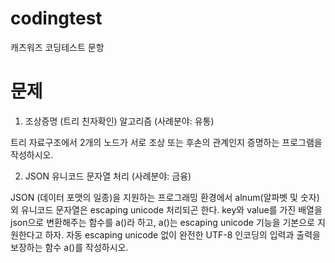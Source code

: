 # codingtest
캐츠워즈 코딩테스트 문항

# 문제
1. 조상증명 (트리 친자확인) 알고리즘 (사례분야: 유통)

트리 자료구조에서 2개의 노드가 서로 조상 또는 후손의 관계인지 증명하는 프로그램을 작성하시오.

2. JSON 유니코드 문자열 처리 (사례분야: 금융)

JSON (데이터 포맷의 일종)을 지원하는 프로그래밍 환경에서 alnum(알파벳 및 숫자) 외 유니코드 문자열은 escaping unicode 처리되곤 한다.
key와 value를 가진 배열을 json으로 변환해주는 함수를 a()라 하고, a()는 escaping unicode 기능을 기본으로 지원한다고 하자.
자동 escaping unicode 없이 완전한 UTF-8 인코딩의 입력과 출력을 보장하는 함수 a()를 작성하시오.

